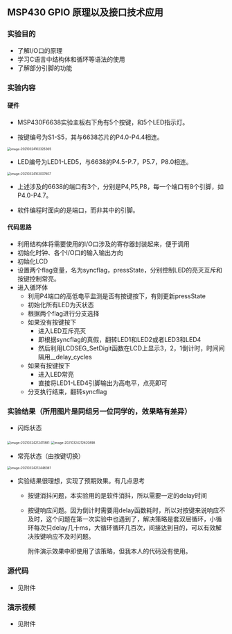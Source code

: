 ## MSP430 GPIO 原理以及接口技术应用

### 实验目的

- 了解I/O口的原理
- 学习C语言中结构体和循环等语法的使用
- 了解部分引脚的功能

### 实验内容

#### 硬件

- MSP430F6638实验主板右下角有5个按键，和5个LED指示灯。

- 按键编号为S1-S5，其与6638芯片的P4.0-P4.4相连。

<img src="C:\Users\19956875375\AppData\Roaming\Typora\typora-user-images\image-20210324102325365.png" alt="image-20210324102325365" style="zoom:50%;" />

- LED编号为LED1-LED5，与6638的P4.5-P.7，P5.7，P8.0相连。

<img src="C:\Users\19956875375\AppData\Roaming\Typora\typora-user-images\image-20210324102007607.png" alt="image-20210324102007607" style="zoom:50%;" />

- 上述涉及的6638的端口有3个，分别是P4,P5,P8，每一个端口有8个引脚，如P4.0-P4.7。

- 软件编程时面向的是端口，而非其中的引脚。

#### 代码思路

- 利用结构体将需要使用的I/O口涉及的寄存器封装起来，便于调用
- 初始化时钟、各个I/O口的输入输出方向
- 初始化LCD
- 设置两个flag变量，名为syncflag，pressState，分别控制LED的亮灭互斥和按键控制常亮。
- 进入循环体
  - 利用P4端口的高低电平监测是否有按键按下，有则更新pressState
  - 初始化所有LED为灭状态
  - 根据两个flag进行分支选择
  - 如果没有按键按下
    - 进入LED互斥亮灭
    - 即根据syncflag的真假，翻转LED1和LED2或者LED3和LED4
    - 然后利用LCDSEG_SetDigit函数在LCD上显示3，2，1倒计时，时间间隔用__delay_cycles
  - 如果有按键按下
    - 进入LED常亮
    - 直接将LED1-LED4引脚输出为高电平，点亮即可
  - 分支执行结束，翻转syncflag

### 实验结果（所用图片是同组另一位同学的，效果略有差异）

- 闪烁状态

<img src="C:\Users\19956875375\AppData\Roaming\Typora\typora-user-images\image-20210324212411881.png" alt="image-20210324212411881" style="zoom:50%;" />

<img src="C:\Users\19956875375\AppData\Roaming\Typora\typora-user-images\image-20210324212620898.png" alt="image-20210324212620898" style="zoom:50%;" />

- 常亮状态（由按键切换）

<img src="C:\Users\19956875375\AppData\Roaming\Typora\typora-user-images\image-20210324212446361.png" alt="image-20210324212446361" style="zoom:50%;" />

- 实验结果很理想，实现了预期效果。有几点思考

  - 按键消抖问题，本实验用的是软件消抖，所以需要一定的delay时间

  - 按键响应问题。因为倒计时需要用delay函数耗时，所以对按键来说响应不及时，这个问题在第一次实验中也遇到了，解决策略是套双层循环，小循环每次只delay几十ms，大循环循环几百次，间接达到目的，可以有效解决按键响应不及时问题。

    附件演示效果中即使用了该策略，但我本人的代码没有使用。

### 源代码

- 见附件

### 演示视频

- 见附件

